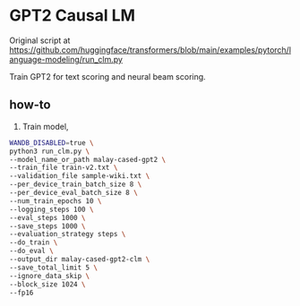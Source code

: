 # GPT2 Causal LM

Original script at https://github.com/huggingface/transformers/blob/main/examples/pytorch/language-modeling/run_clm.py

Train GPT2 for text scoring and neural beam scoring.

## how-to

1. Train model,

```bash
WANDB_DISABLED=true \
python3 run_clm.py \
--model_name_or_path malay-cased-gpt2 \
--train_file train-v2.txt \
--validation_file sample-wiki.txt \
--per_device_train_batch_size 8 \
--per_device_eval_batch_size 8 \
--num_train_epochs 10 \
--logging_steps 100 \
--eval_steps 1000 \
--save_steps 1000 \
--evaluation_strategy steps \
--do_train \
--do_eval \
--output_dir malay-cased-gpt2-clm \
--save_total_limit 5 \
--ignore_data_skip \
--block_size 1024 \
--fp16
```